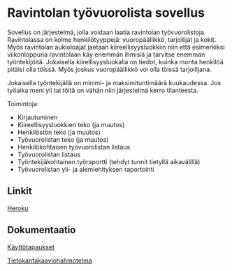 # Ravintolan työvuorolista sovellus

Sovellus on järjestelmä, jolla voidaan laatia ravintolan työvuorolistoja. Ravintolassa on kolme henkilötyyppejä: vuoropäällikkö, tarjoilijat ja kokit. Myös ravintolan aukioloajat jaetaan kiireellisyysluokkiin niin että esimerkiksi viikonloppuna ravintolaan käy enemmän ihmisiä ja tarvitse enemmän työntekijöitä. Jokaisella kiirellisyysluokalla on tiedot, kuinka monta henkilöä pitäisi olla töissä. Myös joskus vuoropäällikkö voi olla töissä tarjoilijana. 

Jokaisella työntekijällä on minimi- ja maksimituntimäärä kuukaudessa. Jos työaika meni yli tai töitä on vähän niin järjestelmä kerro tilanteesta.

Toimintoja:

- Kirjautuminen
- Kiireellisyysluokkien teko (ja muutos)
- Henkilöstön teko (ja muutos)
- Työvuorolistan teko (ja muutos)
- Henkilökohtaisen työvuorolistan listaus
- Työvuorolistan listaus
- Työntekijäkohtainen työraportti (tehdyt tunnit tietyllä aikavälillä)
- Työvuorolistan yli- ja alemiehityksen raportointi

## Linkit

[Heroku]( http://rav-tyovuorolista-ts.herokuapp.com )

## Dokumentaatio

[Käyttötapaukset]( https://github.com/olegTervo/tyovuorolista/blob/master/documentation/K%C3%A4ytt%C3%B6tapaukset.md )

[Tietokantakaaviohahmotelma]( https://github.com/olegTervo/tyovuorolista/blob/master/documentation/Tietokantakaaviohahmotelma.md )


